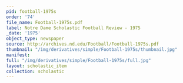 ```yaml
---
pid: football-1975s
order: '74'
file_name: Football-1975s.pdf
label: Notre Dame Scholastic Football Review - 1975
_date: '1975'
object_type: newspaper
source: http://archives.nd.edu/Football/Football-1975s.pdf
thumbnail: "/img/derivatives/simple/Football-1975s/thumbnail.jpg"
manifest:
full: "/img/derivatives/simple/Football-1975s/full.jpg"
layout: scholastic_item
collection: scholastic
---
```

